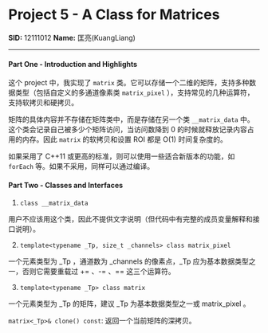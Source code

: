 # Project 5 -  A Class for Matrices

**SID:** 12111012 **Name:** 匡亮(KuangLiang)

----

#### Part One - Introduction and Highlights

这个 project 中，我实现了 ```matrix``` 类。它可以存储一个二维的矩阵，支持多种数据类型（包括自定义的多通道像素类 ```matrix_pixel``` ），支持常见的几种运算符，支持软拷贝和硬拷贝。

矩阵的具体内容并不存储在矩阵类中，而是存储在另一个类 ```__matrix_data``` 中。这个类会记录自己被多少个矩阵访问，当访问数降到 $0$ 的时候就释放记录内容占用的内存。因此 ```matrix``` 的软拷贝和设置 ROI 都是 O(1) 时间复杂度的。

如果采用了 C++11 或更高的标准，则可以使用一些适合新版本的功能，如 ```forEach``` 等。如果不采用，同样可以通过编译。

#### Part Two - Classes and Interfaces

1. ```class __matrix_data```
   
用户不应该用这个类，因此不提供文字说明（但代码中有完整的成员变量解释和接口说明）。

2. ```template<typename _Tp, size_t _channels> class matrix_pixel```

一个元素类型为 _Tp ，通道数为 _channels 的像素点，_Tp 应为基本数据类型之一，否则它需要重载过 += 、-= 、== 这三个运算符。

3. ```template<typename _Tp> class matrix```

一个元素类型为 _Tp 的矩阵，建议 _Tp 为基本数据类型之一或 matrix_pixel 。

```matrix<_Tp>& clone() const```: 返回一个当前矩阵的深拷贝。

